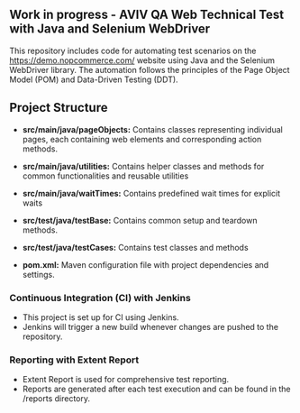 ## Work in progress - AVIV QA Web Technical Test with Java and Selenium WebDriver

This repository includes code for automating test scenarios on the https://demo.nopcommerce.com/ website using Java and the Selenium WebDriver library.
The automation follows the principles of the Page Object Model (POM) and Data-Driven Testing (DDT).

## Project Structure

- **src/main/java/pageObjects:** Contains classes representing individual pages, each containing web elements and corresponding action methods.
- **src/main/java/utilities:** Contains helper classes and methods for common functionalities and reusable utilities
- **src/main/java/waitTimes:** Contains predefined wait times for explicit waits

- **src/test/java/testBase:** Contains common setup and teardown methods.
- **src/test/java/testCases:** Contains test classes and methods
- **pom.xml:** Maven configuration file with project dependencies and settings.


### Continuous Integration (CI) with Jenkins
- This project is set up for CI using Jenkins.
- Jenkins will trigger a new build whenever changes are pushed to the repository.

### Reporting with Extent Report
- Extent Report is used for comprehensive test reporting.
- Reports are generated after each test execution and can be found in the /reports directory.
